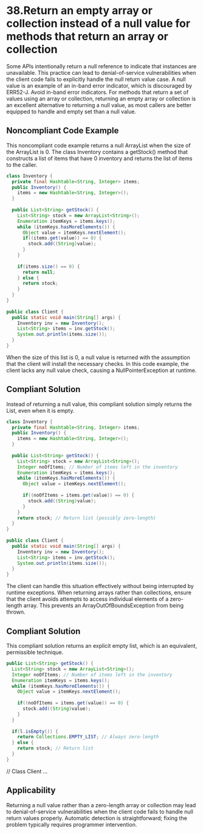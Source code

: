 # 38.Return an empty array or collection instead of a null value for methods that return an array or collection

Some APIs intentionally return a null reference to indicate that instances are unavailable. This practice can lead to denial-of-service vulnerabilities when the client code fails to explicitly handle the null return value case. A null value is an example of an in-band error indicator, which is discouraged by ERR52-J. Avoid in-band error indicators. For methods that return a set of values using an array or collection, returning an empty array or collection is an excellent alternative to returning a null value, as most callers are better equipped to handle and empty set than a null value.

## Noncompliant Code Example

This noncompliant code example returns a null ArrayList when the size of the ArrayList is 0. The class Inventory contains a getStock() method that constructs a list of items that have 0 inventory and returns the list of items to the caller. 

```Java
class Inventory {
  private final Hashtable<String, Integer> items;
  public Inventory() {
    items = new Hashtable<String, Integer>();
  }
 
  public List<String> getStock() {
    List<String> stock = new ArrayList<String>();
    Enumeration itemKeys = items.keys();
    while (itemKeys.hasMoreElements()) {
      Object value = itemKeys.nextElement();
      if((items.get(value)) == 0) {        
        stock.add((String)value);   
      }
    }
     
    if(items.size() == 0) {
      return null;
    } else {
      return stock;
    }  
  }
}
 
public class Client {
  public static void main(String[] args) {
    Inventory inv = new Inventory(); 
    List<String> items = inv.getStock();
    System.out.println(items.size());
  }
}
```

When the size of this list is 0, a null value is returned with the assumption that the client will install the necessary checks. In this code example, the client lacks any null value check, causing a NullPointerException at runtime.

## Compliant Solution

Instead of returning a null value, this compliant solution simply returns the List, even when it is empty. 

```Java
class Inventory {
  private final Hashtable<String, Integer> items;
  public Inventory() {
    items = new Hashtable<String, Integer>();
  }
 
  public List<String> getStock() {
    List<String> stock = new ArrayList<String>();
    Integer noOfItems; // Number of items left in the inventory
    Enumeration itemKeys = items.keys();
    while (itemKeys.hasMoreElements()) {
      Object value = itemKeys.nextElement();
         
      if((noOfItems = items.get(value)) == 0) {        
        stock.add((String)value);   
      }
    }  
    return stock; // Return list (possibly zero-length)
  }
}
 
public class Client {
  public static void main(String[] args) {
    Inventory inv = new Inventory(); 
    List<String> items = inv.getStock();
    System.out.println(items.size());
  }
}
```

The client can handle this situation effectively without being interrupted by runtime exceptions. When returning arrays rather than collections, ensure that the client avoids attempts to access individual elements of a zero-length array. This prevents an ArrayOutOfBoundsException from being thrown.

## Compliant Solution

This compliant solution returns an explicit empty list, which is an equivalent, permissible technique.

```Java
public List<String> getStock() {
  List<String> stock = new ArrayList<String>();
  Integer noOfItems; // Number of items left in the inventory
  Enumeration itemKeys = items.keys();
  while (itemKeys.hasMoreElements()) {
    Object value = itemKeys.nextElement();
         
    if((noOfItems = items.get(value)) == 0) {      
      stock.add((String)value); 
    }
  }
   
  if(l.isEmpty()) {
    return Collections.EMPTY_LIST; // Always zero-length
  } else {
    return stock; // Return list
  }
}
``` 

// Class Client ...

## Applicability

Returning a null value rather than a zero-length array or collection may lead to denial-of-service vulnerabilities when the client code fails to handle null return values properly.
Automatic detection is straightforward; fixing the problem typically requires programmer intervention.